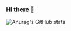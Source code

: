 ### Hi there 👋

![Anurag's GitHub stats](https://github-readme-stats.vercel.app/api?username=Kim-JeongHan&show_icons=true&count_private=true&theme=dark)
<!--
**Kim-JeongHan/Kim-JeongHan** is a ✨ _special_ ✨ repository because its `README.md` (this file) appears on your GitHub profile.

Here are some ideas to get you started:

- 🔭 I’m currently working on ...
- 🌱 I’m currently learning ...
- 👯 I’m looking to collaborate on ...
- 🤔 I’m looking for help with ...
- 💬 Ask me about ...
- 📫 How to reach me: ...
- 😄 Pronouns: ...
- ⚡ Fun fact: ...
-->
